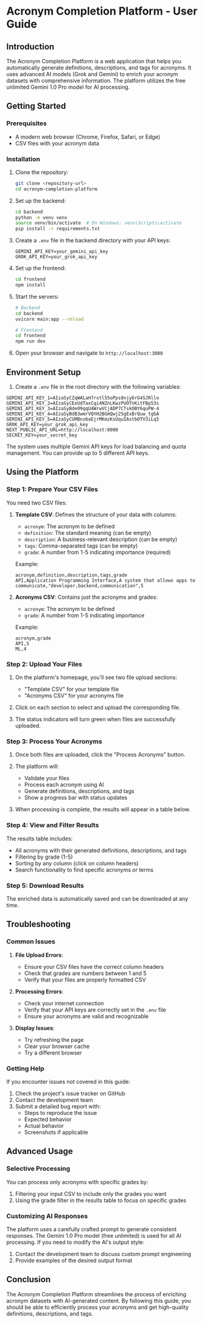# Acronym Completion Platform - User Guide

## Introduction

The Acronym Completion Platform is a web application that helps you automatically generate definitions, descriptions, and tags for acronyms. It uses advanced AI models (Grok and Gemini) to enrich your acronym datasets with comprehensive information. The platform utilizes the free unlimited Gemini 1.0 Pro model for AI processing.

## Getting Started

### Prerequisites

- A modern web browser (Chrome, Firefox, Safari, or Edge)
- CSV files with your acronym data

### Installation

1. Clone the repository:
   ```bash
   git clone <repository-url>
   cd acronym-completion-platform
   ```

2. Set up the backend:
   ```bash
   cd backend
   python -m venv venv
   source venv/bin/activate  # On Windows: venv\Scripts\activate
   pip install -r requirements.txt
   ```

3. Create a `.env` file in the backend directory with your API keys:
   ```
   GEMINI_API_KEY=your_gemini_api_key
   GROK_API_KEY=your_grok_api_key
   ```

4. Set up the frontend:
   ```bash
   cd frontend
   npm install
   ```

5. Start the servers:
   ```bash
   # Backend
   cd backend
   uvicorn main:app --reload

   # Frontend
   cd frontend
   npm run dev
   ```

6. Open your browser and navigate to `http://localhost:3000`

## Environment Setup

1. Create a `.env` file in the root directory with the following variables:

```env
GEMINI_API_KEY_1=AIzaSyCZqWALaH7rxtl55oPps8njy6rG4SJRllo
GEMINI_API_KEY_2=AIzaSyCEoUdTaxCqi4NZnLKwzPUOTnKitFBp53s
GEMINI_API_KEY_3=AIzaSyBde09qqU4WrwVCjADP7CTskOBY6quPW-4
GEMINI_API_KEY_4=AIzaSyBdB3wmrVQYH2BGmQwj25gExBrQuw_tgGA
GEMINI_API_KEY_5=AIzaSyCUMBnz6aEjrMKmzKsUquIAstbOTV3iLq5
GROK_API_KEY=your_grok_api_key
NEXT_PUBLIC_API_URL=http://localhost:8000
SECRET_KEY=your_secret_key
```

The system uses multiple Gemini API keys for load balancing and quota management. You can provide up to 5 different API keys.

## Using the Platform

### Step 1: Prepare Your CSV Files

You need two CSV files:

1. **Template CSV**: Defines the structure of your data with columns:
   - `acronym`: The acronym to be defined
   - `definition`: The standard meaning (can be empty)
   - `description`: A business-relevant description (can be empty)
   - `tags`: Comma-separated tags (can be empty)
   - `grade`: A number from 1-5 indicating importance (required)

   Example:
   ```csv
   acronym,definition,description,tags,grade
   API,Application Programming Interface,A system that allows apps to communicate,"developer,backend,communication",5
   ```

2. **Acronyms CSV**: Contains just the acronyms and grades:
   - `acronym`: The acronym to be defined
   - `grade`: A number from 1-5 indicating importance

   Example:
   ```csv
   acronym,grade
   API,5
   ML,4
   ```

### Step 2: Upload Your Files

1. On the platform's homepage, you'll see two file upload sections:
   - "Template CSV" for your template file
   - "Acronyms CSV" for your acronyms file

2. Click on each section to select and upload the corresponding file.

3. The status indicators will turn green when files are successfully uploaded.

### Step 3: Process Your Acronyms

1. Once both files are uploaded, click the "Process Acronyms" button.

2. The platform will:
   - Validate your files
   - Process each acronym using AI
   - Generate definitions, descriptions, and tags
   - Show a progress bar with status updates

3. When processing is complete, the results will appear in a table below.

### Step 4: View and Filter Results

The results table includes:

- All acronyms with their generated definitions, descriptions, and tags
- Filtering by grade (1-5)
- Sorting by any column (click on column headers)
- Search functionality to find specific acronyms or terms

### Step 5: Download Results

The enriched data is automatically saved and can be downloaded at any time.

## Troubleshooting

### Common Issues

1. **File Upload Errors**:
   - Ensure your CSV files have the correct column headers
   - Check that grades are numbers between 1 and 5
   - Verify that your files are properly formatted CSV

2. **Processing Errors**:
   - Check your internet connection
   - Verify that your API keys are correctly set in the `.env` file
   - Ensure your acronyms are valid and recognizable

3. **Display Issues**:
   - Try refreshing the page
   - Clear your browser cache
   - Try a different browser

### Getting Help

If you encounter issues not covered in this guide:

1. Check the project's issue tracker on GitHub
2. Contact the development team
3. Submit a detailed bug report with:
   - Steps to reproduce the issue
   - Expected behavior
   - Actual behavior
   - Screenshots if applicable

## Advanced Usage

### Selective Processing

You can process only acronyms with specific grades by:

1. Filtering your input CSV to include only the grades you want
2. Using the grade filter in the results table to focus on specific grades

### Customizing AI Responses

The platform uses a carefully crafted prompt to generate consistent responses. The Gemini 1.0 Pro model (free unlimited) is used for all AI processing. If you need to modify the AI's output style:

1. Contact the development team to discuss custom prompt engineering
2. Provide examples of the desired output format

## Conclusion

The Acronym Completion Platform streamlines the process of enriching acronym datasets with AI-generated content. By following this guide, you should be able to efficiently process your acronyms and get high-quality definitions, descriptions, and tags. 